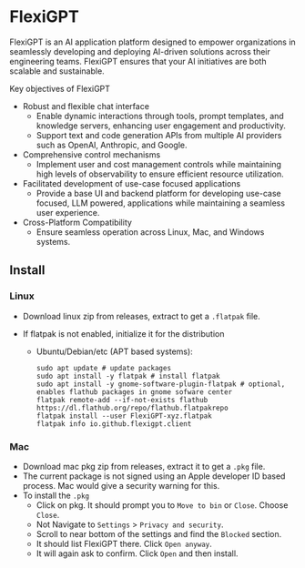 # FlexiGPT

FlexiGPT is an AI application platform designed to empower organizations in seamlessly developing and deploying AI-driven solutions across their engineering teams. FlexiGPT ensures that your AI initiatives are both scalable and sustainable.

Key objectives of FlexiGPT

- Robust and flexible chat interface
  - Enable dynamic interactions through tools, prompt templates, and knowledge servers, enhancing user engagement and productivity.
  - Support text and code generation APIs from multiple AI providers such as OpenAI, Anthropic, and Google.
- Comprehensive control mechanisms
  - Implement user and cost management controls while maintaining high levels of observability to ensure efficient resource utilization.
- Facilitated development of use-case focused applications
  - Provide a base UI and backend platform for developing use-case focused, LLM powered, applications while maintaining a seamless user experience.
- Cross-Platform Compatibility
  - Ensure seamless operation across Linux, Mac, and Windows systems.

## Install

### Linux

- Download linux zip from releases, extract to get a `.flatpak` file.
- If flatpak is not enabled, initialize it for the distribution

  - Ubuntu/Debian/etc (APT based systems):

    ```shell
    sudo apt update # update packages
    sudo apt install -y flatpak # install flatpak
    sudo apt install -y gnome-software-plugin-flatpak # optional, enables flathub packages in gnome sofware center
    flatpak remote-add --if-not-exists flathub https://dl.flathub.org/repo/flathub.flatpakrepo
    flatpak install --user FlexiGPT-xyz.flatpak
    flatpak info io.github.flexigpt.client
    ```

### Mac

- Download mac pkg zip from releases, extract it to get a `.pkg` file.
- The current package is not signed using an Apple developer ID based process. Mac would give a security warning for this.
- To install the `.pkg`
  - Click on pkg. It should prompt you to `Move to bin` or `Close`. Choose `Close`.
  - Not Navigate to `Settings` > `Privacy and security`.
  - Scroll to near bottom of the settings and find the `Blocked` section.
  - It should list FlexiGPT there. Click `Open anyway`.
  - It will again ask to confirm. Click `Open` and then install.
